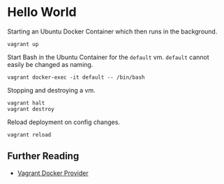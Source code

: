 # Hello World

Starting an Ubuntu Docker Container which then runs in the background.

````shell
vagrant up
````

Start Bash in the Ubuntu Container for the `default` vm.
`default` cannot easily be changed as naming.

````shell
vagrant docker-exec -it default -- /bin/bash
````

Stopping and destroying a vm.

````shell
vagrant halt
vagrant destroy
````

Reload deployment on config changes.

````shell
vagrant reload
````

## Further Reading

- [Vagrant Docker Provider](https://www.vagrantup.com/docs/providers/docker)